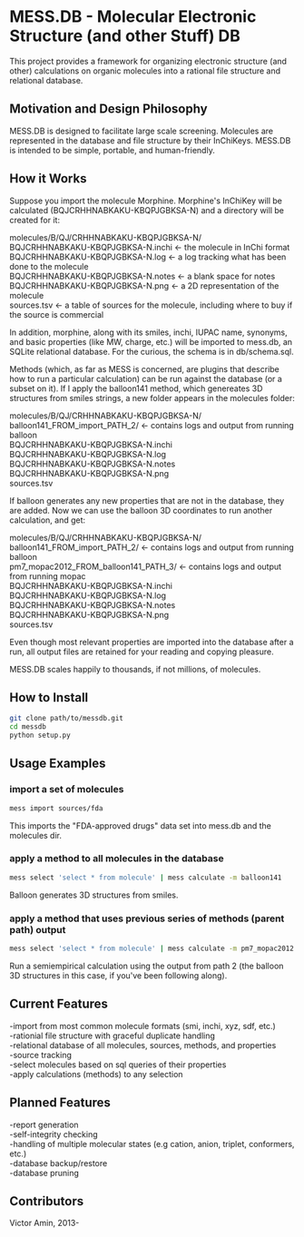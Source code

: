 # MESS.DB - Molecular Electronic Structure (and other Stuff) DB

This project provides a framework for organizing electronic structure (and other) calculations on organic molecules into a rational file structure and relational database.  

## Motivation and Design Philosophy

MESS.DB is designed to facilitate large scale screening. Molecules are represented in the database and file structure by their InChiKeys. MESS.DB is intended to be simple, portable, and human-friendly.

## How it Works
Suppose you import the molecule Morphine. Morphine's InChiKey will be calculated (BQJCRHHNABKAKU-KBQPJGBKSA-N) and a directory will be created for it:

molecules/B/QJ/CRHHNABKAKU-KBQPJGBKSA-N/  
    BQJCRHHNABKAKU-KBQPJGBKSA-N.inchi <- the molecule in InChi format  
    BQJCRHHNABKAKU-KBQPJGBKSA-N.log <- a log tracking what has been done to the molecule  
    BQJCRHHNABKAKU-KBQPJGBKSA-N.notes <- a blank space for notes  
    BQJCRHHNABKAKU-KBQPJGBKSA-N.png <- a 2D representation of the molecule  
    sources.tsv <- a table of sources for the molecule, including where to buy if the source is commercial

In addition, morphine, along with its smiles, inchi, IUPAC name, synonyms, and basic properties (like MW, charge, etc.) will be imported to mess.db, an SQLite relational database. For the curious, the schema is in db/schema.sql.

Methods (which, as far as MESS is concerned, are plugins that describe how to run a particular calculation) can be run against the database (or a subset on it). If I apply the balloon141 method, which genereates 3D structures from smiles strings, a new folder appears in the molecules folder:

molecules/B/QJ/CRHHNABKAKU-KBQPJGBKSA-N/  
    balloon141_FROM_import_PATH_2/ <- contains logs and output from running balloon  
    BQJCRHHNABKAKU-KBQPJGBKSA-N.inchi  
    BQJCRHHNABKAKU-KBQPJGBKSA-N.log  
    BQJCRHHNABKAKU-KBQPJGBKSA-N.notes  
    BQJCRHHNABKAKU-KBQPJGBKSA-N.png  
    sources.tsv

If balloon generates any new properties that are not in the database, they are added. Now we can use the balloon 3D coordinates to run another calculation, and get:

molecules/B/QJ/CRHHNABKAKU-KBQPJGBKSA-N/  
    balloon141_FROM_import_PATH_2/ <- contains logs and output from running balloon  
    pm7_mopac2012_FROM_balloon141_PATH_3/ <- contains logs and output from running mopac  
    BQJCRHHNABKAKU-KBQPJGBKSA-N.inchi  
    BQJCRHHNABKAKU-KBQPJGBKSA-N.log  
    BQJCRHHNABKAKU-KBQPJGBKSA-N.notes  
    BQJCRHHNABKAKU-KBQPJGBKSA-N.png  
    sources.tsv

Even though most relevant properties are imported into the database after a run, all output files are retained for your reading and copying pleasure.

MESS.DB scales happily to thousands, if not millions, of molecules.

## How to Install
```bash
git clone path/to/messdb.git
cd messdb  
python setup.py
```

## Usage Examples
### import a set of molecules
```bash
mess import sources/fda
```
This imports the "FDA-approved drugs" data set into mess.db and the molecules dir.

### apply a method to all molecules in the database
```bash
mess select 'select * from molecule' | mess calculate -m balloon141
```
Balloon generates 3D structures from smiles.

### apply a method that uses previous series of methods (parent path) output
```bash
mess select 'select * from molecule' | mess calculate -m pm7_mopac2012 -pp 2
```
Run a semiempirical calculation using the output from path 2 (the balloon 3D structures in this case, if you've been following along).

## Current Features
-import from most common molecule formats (smi, inchi, xyz, sdf, etc.)  
-rationial file structure with graceful duplicate handling  
-relational database of all molecules, sources, methods, and properties  
-source tracking  
-select molecules based on sql queries of their properties  
-apply calculations (methods) to any selection  

## Planned Features
-report generation  
-self-integrity checking  
-handling of multiple molecular states (e.g cation, anion, triplet, conformers, etc.)  
-database backup/restore  
-database pruning  

## Contributors
Victor Amin, 2013-
